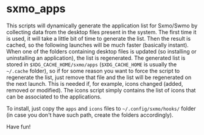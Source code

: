 # sxmo_apps

This scripts will dynamically generate the application list for Sxmo/Swmo by collecting data from the desktop files present in the system.
The first time it is used, it will take a little bit of time to generate the list. Then the result is cached, so the following launches will be much faster (basically instant).
When one of the folders containing desktop files is updated (so installing or uninstalling an application), the list is regenerated.
The generated list is stored in `$XDG_CACHE_HOME/sxmo/apps` (`$XDG_CACHE_HOME` is usually the `~/.cache` folder), so if for some reason you want to force the script to regenerate the list, just remove that file and the list will be regenerated on the next launch.
This is needed if, for example, icons changed (added, removed or modified).
The icons script simply contains the list of icons that can be associated to the applications.

To install, just copy the `apps` and `icons` files to `~/.config/sxmo/hooks/` folder (in case you don't have such path, create the folders accordingly).

Have fun!
